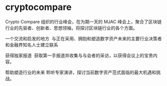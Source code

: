 # 

# cryptocompare

Crypto Compare 组织的行业峰会，在为期一天的 MJAC 峰会上，聚合了区块链行业的先驱者、创新者、思想领袖，将探讨区块链行业的各个方面。

一个交流和启发的地方
‍ 与正在采用、拥抱和塑造数字资产未来的主要行业决策者和金融界知名人士建立联系

获得独家报道
‍ 获取第一手报道并收集与与会者的采访，以获得会议上的宝贵内容。

帮助塑造行业的未来
聆听专家演讲，探讨当前数字资产范式面临的最大机遇和挑战。

